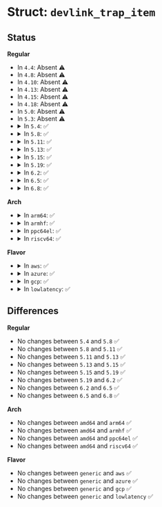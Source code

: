 # Struct: <code>devlink_trap_item</code>

## Status
<b>Regular</b>
<ul>
<li>
In <code>4.4</code>: Absent ⚠️
</li>
<li>
In <code>4.8</code>: Absent ⚠️
</li>
<li>
In <code>4.10</code>: Absent ⚠️
</li>
<li>
In <code>4.13</code>: Absent ⚠️
</li>
<li>
In <code>4.15</code>: Absent ⚠️
</li>
<li>
In <code>4.18</code>: Absent ⚠️
</li>
<li>
In <code>5.0</code>: Absent ⚠️
</li>
<li>
In <code>5.3</code>: Absent ⚠️
</li>
<li>
<details>
<summary>In <code>5.4</code>: ✅</summary>

```c
struct devlink_trap_item {
    const struct devlink_trap *trap;
    struct devlink_trap_group_item *group_item;
    struct list_head list;
    enum devlink_trap_action action;
    struct devlink_stats *stats;
    void *priv;
};
```
</details>
</li>
<li>
<details>
<summary>In <code>5.8</code>: ✅</summary>

```c
struct devlink_trap_item {
    const struct devlink_trap *trap;
    struct devlink_trap_group_item *group_item;
    struct list_head list;
    enum devlink_trap_action action;
    struct devlink_stats *stats;
    void *priv;
};
```
</details>
</li>
<li>
<details>
<summary>In <code>5.11</code>: ✅</summary>

```c
struct devlink_trap_item {
    const struct devlink_trap *trap;
    struct devlink_trap_group_item *group_item;
    struct list_head list;
    enum devlink_trap_action action;
    struct devlink_stats *stats;
    void *priv;
};
```
</details>
</li>
<li>
<details>
<summary>In <code>5.13</code>: ✅</summary>

```c
struct devlink_trap_item {
    const struct devlink_trap *trap;
    struct devlink_trap_group_item *group_item;
    struct list_head list;
    enum devlink_trap_action action;
    struct devlink_stats *stats;
    void *priv;
};
```
</details>
</li>
<li>
<details>
<summary>In <code>5.15</code>: ✅</summary>

```c
struct devlink_trap_item {
    const struct devlink_trap *trap;
    struct devlink_trap_group_item *group_item;
    struct list_head list;
    enum devlink_trap_action action;
    struct devlink_stats *stats;
    void *priv;
};
```
</details>
</li>
<li>
<details>
<summary>In <code>5.19</code>: ✅</summary>

```c
struct devlink_trap_item {
    const struct devlink_trap *trap;
    struct devlink_trap_group_item *group_item;
    struct list_head list;
    enum devlink_trap_action action;
    struct devlink_stats *stats;
    void *priv;
};
```
</details>
</li>
<li>
<details>
<summary>In <code>6.2</code>: ✅</summary>

```c
struct devlink_trap_item {
    const struct devlink_trap *trap;
    struct devlink_trap_group_item *group_item;
    struct list_head list;
    enum devlink_trap_action action;
    struct devlink_stats *stats;
    void *priv;
};
```
</details>
</li>
<li>
<details>
<summary>In <code>6.5</code>: ✅</summary>

```c
struct devlink_trap_item {
    const struct devlink_trap *trap;
    struct devlink_trap_group_item *group_item;
    struct list_head list;
    enum devlink_trap_action action;
    struct devlink_stats *stats;
    void *priv;
};
```
</details>
</li>
<li>
<details>
<summary>In <code>6.8</code>: ✅</summary>

```c
struct devlink_trap_item {
    const struct devlink_trap *trap;
    struct devlink_trap_group_item *group_item;
    struct list_head list;
    enum devlink_trap_action action;
    struct devlink_stats *stats;
    void *priv;
};
```
</details>
</li>
</ul>
<b>Arch</b>
<ul>
<li>
<details>
<summary>In <code>arm64</code>: ✅</summary>

```c
struct devlink_trap_item {
    const struct devlink_trap *trap;
    struct devlink_trap_group_item *group_item;
    struct list_head list;
    enum devlink_trap_action action;
    struct devlink_stats *stats;
    void *priv;
};
```
</details>
</li>
<li>
<details>
<summary>In <code>armhf</code>: ✅</summary>

```c
struct devlink_trap_item {
    const struct devlink_trap *trap;
    struct devlink_trap_group_item *group_item;
    struct list_head list;
    enum devlink_trap_action action;
    struct devlink_stats *stats;
    void *priv;
};
```
</details>
</li>
<li>
<details>
<summary>In <code>ppc64el</code>: ✅</summary>

```c
struct devlink_trap_item {
    const struct devlink_trap *trap;
    struct devlink_trap_group_item *group_item;
    struct list_head list;
    enum devlink_trap_action action;
    struct devlink_stats *stats;
    void *priv;
};
```
</details>
</li>
<li>
<details>
<summary>In <code>riscv64</code>: ✅</summary>

```c
struct devlink_trap_item {
    const struct devlink_trap *trap;
    struct devlink_trap_group_item *group_item;
    struct list_head list;
    enum devlink_trap_action action;
    struct devlink_stats *stats;
    void *priv;
};
```
</details>
</li>
</ul>
<b>Flavor</b>
<ul>
<li>
<details>
<summary>In <code>aws</code>: ✅</summary>

```c
struct devlink_trap_item {
    const struct devlink_trap *trap;
    struct devlink_trap_group_item *group_item;
    struct list_head list;
    enum devlink_trap_action action;
    struct devlink_stats *stats;
    void *priv;
};
```
</details>
</li>
<li>
<details>
<summary>In <code>azure</code>: ✅</summary>

```c
struct devlink_trap_item {
    const struct devlink_trap *trap;
    struct devlink_trap_group_item *group_item;
    struct list_head list;
    enum devlink_trap_action action;
    struct devlink_stats *stats;
    void *priv;
};
```
</details>
</li>
<li>
<details>
<summary>In <code>gcp</code>: ✅</summary>

```c
struct devlink_trap_item {
    const struct devlink_trap *trap;
    struct devlink_trap_group_item *group_item;
    struct list_head list;
    enum devlink_trap_action action;
    struct devlink_stats *stats;
    void *priv;
};
```
</details>
</li>
<li>
<details>
<summary>In <code>lowlatency</code>: ✅</summary>

```c
struct devlink_trap_item {
    const struct devlink_trap *trap;
    struct devlink_trap_group_item *group_item;
    struct list_head list;
    enum devlink_trap_action action;
    struct devlink_stats *stats;
    void *priv;
};
```
</details>
</li>
</ul>

## Differences
<b>Regular</b>
<ul>
<li>
No changes between <code>5.4</code> and <code>5.8</code> ✅
</li>
<li>
No changes between <code>5.8</code> and <code>5.11</code> ✅
</li>
<li>
No changes between <code>5.11</code> and <code>5.13</code> ✅
</li>
<li>
No changes between <code>5.13</code> and <code>5.15</code> ✅
</li>
<li>
No changes between <code>5.15</code> and <code>5.19</code> ✅
</li>
<li>
No changes between <code>5.19</code> and <code>6.2</code> ✅
</li>
<li>
No changes between <code>6.2</code> and <code>6.5</code> ✅
</li>
<li>
No changes between <code>6.5</code> and <code>6.8</code> ✅
</li>
</ul>
<b>Arch</b>
<ul>
<li>
No changes between <code>amd64</code> and <code>arm64</code> ✅
</li>
<li>
No changes between <code>amd64</code> and <code>armhf</code> ✅
</li>
<li>
No changes between <code>amd64</code> and <code>ppc64el</code> ✅
</li>
<li>
No changes between <code>amd64</code> and <code>riscv64</code> ✅
</li>
</ul>
<b>Flavor</b>
<ul>
<li>
No changes between <code>generic</code> and <code>aws</code> ✅
</li>
<li>
No changes between <code>generic</code> and <code>azure</code> ✅
</li>
<li>
No changes between <code>generic</code> and <code>gcp</code> ✅
</li>
<li>
No changes between <code>generic</code> and <code>lowlatency</code> ✅
</li>
</ul>
